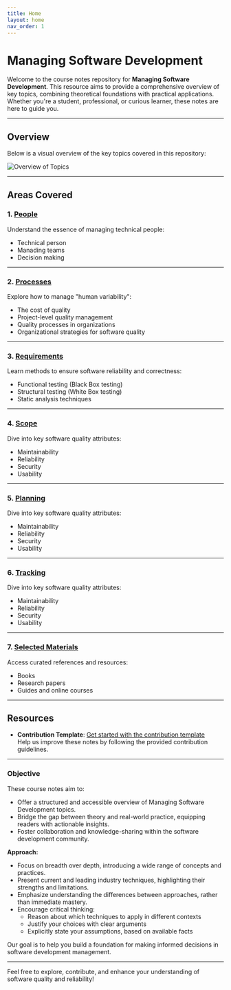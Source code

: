 ```yaml
---
title: Home
layout: home
nav_order: 1
---
```


# Managing Software Development

Welcome to the course notes repository for **Managing Software Development**.
This resource aims to provide a comprehensive overview of key topics, combining theoretical foundations with practical applications. Whether you're a student, professional, or curious learner, these notes are here to guide you.

---

## Overview  

Below is a visual overview of the key topics covered in this repository:

![Overview of Topics](images/overview.png)  

---

## Areas Covered  

### 1. [People](/content/define/)
Understand the essence of managing technical people:  
- Technical person
- Manading teams
- Decision making

---

### 2. [Processes](/content/proc/)
Explore how to manage "human variability":  
- The cost of quality  
- Project-level quality management  
- Quality processes in organizations  
- Organizational strategies for software quality  

---

### 3. [Requirements](/content/reqs/) 
Learn methods to ensure software reliability and correctness:  
- Functional testing (Black Box testing)  
- Structural testing (White Box testing)  
- Static analysis techniques  

---

### 4. [Scope](/content/scope/)
Dive into key software quality attributes:  
- Maintainability  
- Reliability  
- Security  
- Usability  

---

### 5. [Planning](/content/plan/)
Dive into key software quality attributes:  
- Maintainability  
- Reliability  
- Security  
- Usability  

---

### 6. [Tracking](/content/track/)
Dive into key software quality attributes:  
- Maintainability  
- Reliability  
- Security  
- Usability  

---

### 7. [Selected Materials](/content/material/)
Access curated references and resources:  
- Books  
- Research papers  
- Guides and online courses  

---

## Resources  

- **Contribution Template**: [Get started with the contribution template](/content/template/)  
  Help us improve these notes by following the provided contribution guidelines.

---

### Objective  

These course notes aim to:  
- Offer a structured and accessible overview of Managing Software Development topics.  
- Bridge the gap between theory and real-world practice, equipping readers with actionable insights.  
- Foster collaboration and knowledge-sharing within the software development community.

**Approach:**  
- Focus on breadth over depth, introducing a wide range of concepts and practices.
- Present current and leading industry techniques, highlighting their strengths and limitations.
- Emphasize understanding the differences between approaches, rather than immediate mastery.
- Encourage critical thinking:  
    - Reason about which techniques to apply in different contexts  
    - Justify your choices with clear arguments  
    - Explicitly state your assumptions, based on available facts

Our goal is to help you build a foundation for making informed decisions in software development management.


---

Feel free to explore, contribute, and enhance your understanding of software quality and reliability!
